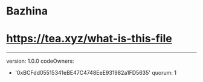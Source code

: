 # Bazhina
# https://tea.xyz/what-is-this-file
---
version: 1.0.0
codeOwners:
  - '0xBCFdd05515341eBE47C4748EeE931982a1FD5635'
quorum: 1
